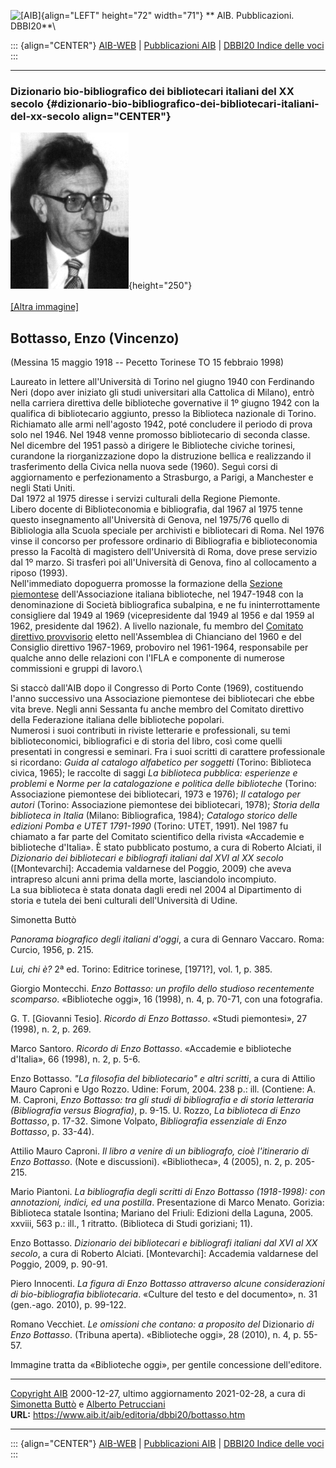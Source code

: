![\[AIB\]](/aib/wi/aibv72.gif){align="LEFT" height="72" width="71"}
** AIB. Pubblicazioni. DBBI20**\

::: {align="CENTER"}
[AIB-WEB](/) \| [Pubblicazioni AIB](/pubblicazioni/) \| [DBBI20 Indice
delle voci](dbbi20.htm)
:::

------------------------------------------------------------------------

### Dizionario bio-bibliografico dei bibliotecari italiani del XX secolo {#dizionario-bio-bibliografico-dei-bibliotecari-italiani-del-xx-secolo align="CENTER"}

![\[Ritratto\]](bottasso.jpg){height="250"}\
\
[\[Altra immagine\]](bottasso2.jpg)

## Bottasso, Enzo (Vincenzo)

(Messina 15 maggio 1918 -- Pecetto Torinese TO 15 febbraio 1998)

Laureato in lettere all\'Università di Torino nel giugno 1940 con
Ferdinando Neri (dopo aver iniziato gli studi universitari alla
Cattolica di Milano), entrò nella carriera direttiva delle biblioteche
governative il 1º giugno 1942 con la qualifica di bibliotecario
aggiunto, presso la Biblioteca nazionale di Torino. Richiamato alle armi
nell\'agosto 1942, poté concludere il periodo di prova solo nel 1946.
Nel 1948 venne promosso bibliotecario di seconda classe.\
Nel dicembre del 1951 passò a dirigere le Biblioteche civiche torinesi,
curandone la riorganizzazione dopo la distruzione bellica e realizzando
il trasferimento della Civica nella nuova sede (1960). Seguì corsi di
aggiornamento e perfezionamento a Strasburgo, a Parigi, a Manchester e
negli Stati Uniti.\
Dal 1972 al 1975 diresse i servizi culturali della Regione Piemonte.\
Libero docente di Biblioteconomia e bibliografia, dal 1967 al 1975 tenne
questo insegnamento all\'Università di Genova, nel 1975/76 quello di
Bibliologia alla Scuola speciale per archivisti e bibliotecari di Roma.
Nel 1976 vinse il concorso per professore ordinario di Bibliografia e
biblioteconomia presso la Facoltà di magistero dell\'Università di Roma,
dove prese servizio dal 1º marzo. Si trasferì poi all\'Università di
Genova, fino al collocamento a riposo (1993).\
Nell\'immediato dopoguerra promosse la formazione della [Sezione
piemontese](/aib/stor/sezioni/pmn.htm) dell\'Associazione italiana
biblioteche, nel 1947-1948 con la denominazione di Società bibliografica
subalpina, e ne fu ininterrottamente consigliere dal 1949 al 1969
(vicepresidente dal 1949 al 1956 e dal 1959 al 1962, presidente dal
1962). A livello nazionale, fu membro del [Comitato direttivo
provvisorio](/aib/stor/cariche60.htm) eletto nell\'Assemblea di
Chianciano del 1960 e del Consiglio direttivo 1967-1969, proboviro nel
1961-1964, responsabile per qualche anno delle relazioni con l\'IFLA e
componente di numerose commissioni e gruppi di lavoro.\

Si staccò dall\'AIB dopo il Congresso di Porto Conte (1969), costituendo
l\'anno successivo una Associazione piemontese dei bibliotecari che ebbe
vita breve. Negli anni Sessanta fu anche membro del Comitato direttivo
della Federazione italiana delle biblioteche popolari.\
Numerosi i suoi contributi in riviste letterarie e professionali, su
temi biblioteconomici, bibliografici e di storia del libro, così come
quelli presentati in congressi e seminari. Fra i suoi scritti di
carattere professionale si ricordano: *Guida al catalogo alfabetico per
soggetti* (Torino: Biblioteca civica, 1965); le raccolte di saggi *La
biblioteca pubblica: esperienze e problemi* e *Norme per la
catalogazione e politica delle biblioteche* (Torino: Associazione
piemontese dei bibliotecari, 1973 e 1976); *Il catalogo per autori*
(Torino: Associazione piemontese dei bibliotecari, 1978); *Storia della
biblioteca in Italia* (Milano: Bibliografica, 1984); *Catalogo storico
delle edizioni Pomba e UTET 1791-1990* (Torino: UTET, 1991). Nel 1987 fu
chiamato a far parte del Comitato scientifico della rivista «Accademie e
biblioteche d\'Italia». È stato pubblicato postumo, a cura di Roberto
Alciati, il *Dizionario dei bibliotecari e bibliografi italiani dal XVI
al XX secolo* (\[Montevarchi\]: Accademia valdarnese del Poggio, 2009)
che aveva intrapreso alcuni anni prima della morte, lasciandolo
incompiuto.\
La sua biblioteca è stata donata dagli eredi nel 2004 al Dipartimento di
storia e tutela dei beni culturali dell\'Università di Udine.

Simonetta Buttò

*Panorama biografico degli italiani d\'oggi*, a cura di Gennaro Vaccaro.
Roma: Curcio, 1956, p. 215.

*Lui, chi è?* 2ª ed. Torino: Editrice torinese, \[1971?\], vol. 1, p.
385.

Giorgio Montecchi. *Enzo Bottasso: un profilo dello studioso
recentemente scomparso*. «Biblioteche oggi», 16 (1998), n. 4, p. 70-71,
con una fotografia.

G. T. \[Giovanni Tesio\]. *Ricordo di Enzo Bottasso*. «Studi
piemontesi», 27 (1998), n. 2, p. 269.

Marco Santoro. *Ricordo di Enzo Bottasso*. «Accademie e biblioteche
d\'Italia», 66 (1998), n. 2, p. 5-6.

Enzo Bottasso. *\"La filosofia del bibliotecario\" e altri scritti*, a
cura di Attilio Mauro Caproni e Ugo Rozzo. Udine: Forum, 2004. 238 p.:
ill. (Contiene: A. M. Caproni, *Enzo Bottasso: tra gli studi di
bibliografia e di storia letteraria (Bibliografia versus Biografia)*, p.
9-15. U. Rozzo, *La biblioteca di Enzo Bottasso*, p. 17-32. Simone
Volpato, *Bibliografia essenziale di Enzo Bottasso*, p. 33-44).

Attilio Mauro Caproni. *Il libro a venire di un bibliografo, cioè
l\'itinerario di Enzo Bottasso*. (Note e discussioni). «Bibliotheca», 4
(2005), n. 2, p. 205-215.

Mario Piantoni. *La bibliografia degli scritti di Enzo Bottasso
(1918-1998): con annotazioni, indici, ed una postilla*. Presentazione di
Marco Menato. Gorizia: Biblioteca statale Isontina; Mariano del Friuli:
Edizioni della Laguna, 2005. xxviii, 563 p.: ill., 1 ritratto.
(Biblioteca di Studi goriziani; 11).

Enzo Bottasso. *Dizionario dei bibliotecari e bibliografi italiani dal
XVI al XX secolo*, a cura di Roberto Alciati. \[Montevarchi\]: Accademia
valdarnese del Poggio, 2009, p. 90-91.

Piero Innocenti. *La figura di Enzo Bottasso attraverso alcune
considerazioni di bio-bibliografia bibliotecaria*. «Culture del testo e
del documento», n. 31 (gen.-ago. 2010), p. 99-122.

Romano Vecchiet. *Le omissioni che contano: a proposito del* Dizionario
*di Enzo Bottasso*. (Tribuna aperta). «Biblioteche oggi», 28 (2010), n.
4, p. 55-57.

Immagine tratta da «Biblioteche oggi», per gentile concessione
dell\'editore.

------------------------------------------------------------------------

[Copyright AIB](/su-questo-sito/dichiarazione-di-copyright-aib-web/)
2000-12-27, ultimo aggiornamento 2021-02-28, a cura di [Simonetta
Buttò](/aib/redazione3.htm) e [Alberto
Petrucciani](/su-questo-sito/redazione-aib-web/)\
**URL:** https://www.aib.it/aib/editoria/dbbi20/bottasso.htm

------------------------------------------------------------------------

::: {align="CENTER"}
[AIB-WEB](/) \| [Pubblicazioni AIB](/pubblicazioni/) \| [DBBI20 Indice
delle voci](dbbi20.htm)
:::
